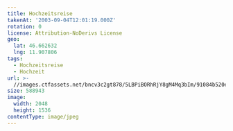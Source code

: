 ```yaml
---
title: Hochzeitsreise
takenAt: '2003-09-04T12:01:19.000Z'
rotation: 0
license: Attribution-NoDerivs License
geo:
  lat: 46.662632
  lng: 11.907806
tags:
  - Hochzeitsreise
  - Hochzeit
url: >-
  //images.ctfassets.net/bncv3c2gt878/5LBPiBORhRjY8gM4Mq3bIm/91084b520e932cf25b9998d78b9d190f/hochzeitsreise_4545586964_o
size: 588943
image:
  width: 2048
  height: 1536
contentType: image/jpeg
---
```


